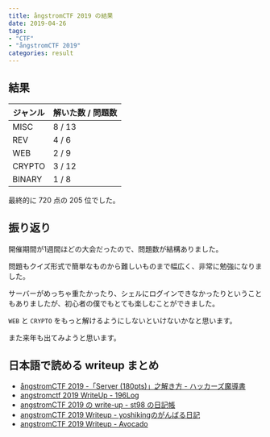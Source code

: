 ```yaml
---
title: ångstromCTF 2019 の結果
date: 2019-04-26
tags:
- "CTF"
- "ångstromCTF 2019"
categories: result
---
```


## 結果

ジャンル | 解いた数 / 問題数
--------|-----------
MISC | 8 / 13
REV | 4 / 6
WEB | 2 / 9
CRYPTO | 3 / 12
BINARY | 1 / 8

最終的に 720 点の 205 位でした。

## 振り返り

開催期間が1週間ほどの大会だったので、問題数が結構ありました。

問題もクイズ形式で簡単なものから難しいものまで幅広く、非常に勉強になりました。

サーバーがめっちゃ重たかったり、シェルにログインできなかったりということもありましたが、初心者の僕でもとても楽しむことができました。

`WEB` と `CRYPTO` をもっと解けるようにしないといけないかなと思います。

また来年も出てみようと思います。

## 日本語で読める writeup まとめ

- [ångstromCTF 2019 -「Server (180pts)」之解き方 - ハッカーズ魔導書](https://madousho.hatenadiary.jp/entry/2019/04/26/073448)
- [angstromctf 2019 WriteUp - 196Log](https://thinline196.hatenablog.com/entry/2019/04/26/010254)
- [angstromCTF 2019 の write-up - st98 の日記帳](https://st98.github.io/diary/posts/2019-04-25-angstromctf-2019.html)
- [angstromCTF 2019 Writeup - yoshikingのがんばる日記](https://yoshiking.hatenablog.jp/entry/2019/04/25/194354)
- [angstromCTF 2019 Writeup - Avocado](https://www.narupi.net/2019/04/25/angstromctf-2019-writeup/)
